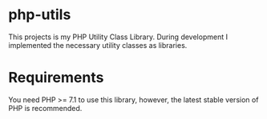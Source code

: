 # php-utils
This projects is my PHP Utility Class Library.
During development I implemented the necessary utility classes as libraries.

# Requirements
You need PHP >= 7.1 to use this library, however, the latest stable version of PHP is recommended.
